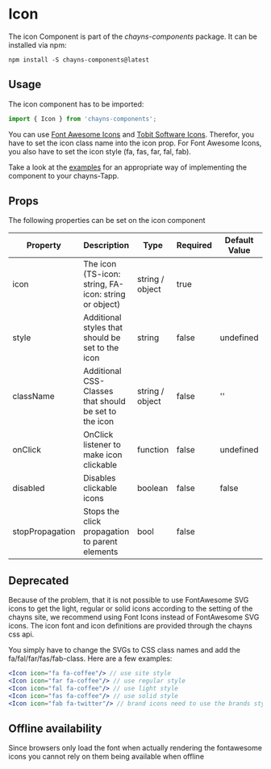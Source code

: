 # Icon #

The icon Component is part of the *chayns-components* package. It can be installed via npm:

    npm install -S chayns-components@latest


## Usage ##

The icon component has to be imported:

```jsx harmony
import { Icon } from 'chayns-components';
```

You can use [Font Awesome Icons](https://fontawesome.com/icons) and [Tobit Software Icons](https://design.chayns.net/IconsundSymbole).
Therefor, you have to set the icon class name into the icon prop. 
For Font Awesome Icons, you also have to set the icon style (fa, fas, far, fal, fab).

Take a look at the [examples](https://github.com/TobitSoftware/chayns-components/tree/master/examples/react-chayns-icon) for an appropriate way of implementing the component to your chayns-Tapp. 

## Props ##

The following properties can be set on the icon component

| Property     | Description                                                                       | Type            | Required | Default Value |
|--------------|-----------------------------------------------------------------------------------|-----------------|----------|---------------|
| icon         | The icon (TS-icon: string, FA-icon: string or object)                             | string / object | true     |               |
| style        | Additional styles that should be set to the icon                                  | string          | false    | undefined     |
| className    | Additional CSS-Classes that should be set to the icon                             | string / object | false    | ''            |
| onClick      | OnClick listener to make icon clickable                                           | function        | false    | undefined     |
| disabled     | Disables clickable icons                                                          | boolean         | false    | false         |
| stopPropagation | Stops the click propagation to parent elements                                 | bool            | false    |               |

## Deprecated ##

Because of the problem, that it is not possible to use FontAwesome SVG icons to get the light, regular or solid icons 
according to the setting of the chayns site, we recommend using Font Icons instead of FontAwesome SVG icons. 
The icon font and icon definitions are provided through the chayns css api.

You simply have to change the SVGs to CSS class names and add the fa/fal/far/fas/fab-class. Here are a few examples:

````jsx harmony
<Icon icon="fa fa-coffee"/> // use site style
<Icon icon="far fa-coffee"/> // use regular style
<Icon icon="fal fa-coffee"/> // use light style
<Icon icon="fas fa-coffee"/> // use solid style
<Icon icon="fab fa-twitter"/> // brand icons need to use the brands style
````

## Offline availability ##

Since browsers only load the font when actually rendering the fontawesome icons you cannot rely on them being available when offline
